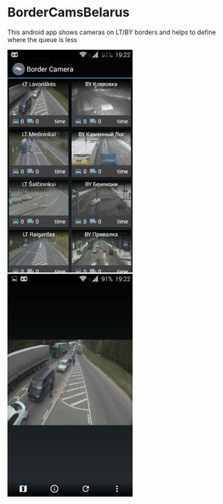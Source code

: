 # BorderCamsBelarus
This android app shows cameras on LT/BY borders and helps to define where the queue is less
<p>
<img src="https://github.com/LeoChirkov/BorderCamsBelarus/blob/master/screenshots/01.jpg" height="500" title="Initial screen">
<img src="https://github.com/LeoChirkov/BorderCamsBelarus/blob/master/screenshots/02.jpg" height="500" title="Full screen image">
</p>
